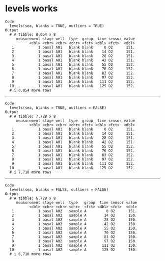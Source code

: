 # levels works

    Code
      levels(sea, blanks = TRUE, outliers = TRUE)
    Output
      # A tibble: 8,064 x 8
         measurement stage well  type  group  time sensor value
               <dbl> <chr> <chr> <chr> <fct> <dbl> <fct>  <dbl>
       1           1 basal A01   blank blank     0 O2      151.
       2           1 basal A01   blank blank    14 O2      151.
       3           1 basal A01   blank blank    28 O2      151.
       4           1 basal A01   blank blank    42 O2      151.
       5           1 basal A01   blank blank    55 O2      152.
       6           1 basal A01   blank blank    70 O2      152.
       7           1 basal A01   blank blank    83 O2      152.
       8           1 basal A01   blank blank    97 O2      152.
       9           1 basal A01   blank blank   111 O2      152.
      10           1 basal A01   blank blank   125 O2      152.
      # i 8,054 more rows

---

    Code
      levels(sea, blanks = TRUE, outliers = FALSE)
    Output
      # A tibble: 7,728 x 8
         measurement stage well  type  group  time sensor value
               <dbl> <chr> <chr> <chr> <fct> <dbl> <fct>  <dbl>
       1           1 basal A01   blank blank     0 O2      151.
       2           1 basal A01   blank blank    14 O2      151.
       3           1 basal A01   blank blank    28 O2      151.
       4           1 basal A01   blank blank    42 O2      151.
       5           1 basal A01   blank blank    55 O2      152.
       6           1 basal A01   blank blank    70 O2      152.
       7           1 basal A01   blank blank    83 O2      152.
       8           1 basal A01   blank blank    97 O2      152.
       9           1 basal A01   blank blank   111 O2      152.
      10           1 basal A01   blank blank   125 O2      152.
      # i 7,718 more rows

---

    Code
      levels(sea, blanks = FALSE, outliers = FALSE)
    Output
      # A tibble: 6,720 x 8
         measurement stage well  type   group  time sensor value
               <dbl> <chr> <chr> <chr>  <fct> <dbl> <fct>  <dbl>
       1           1 basal A02   sample A         0 O2      151.
       2           1 basal A02   sample A        14 O2      150.
       3           1 basal A02   sample A        28 O2      150.
       4           1 basal A02   sample A        42 O2      150.
       5           1 basal A02   sample A        55 O2      150.
       6           1 basal A02   sample A        70 O2      150.
       7           1 basal A02   sample A        83 O2      150.
       8           1 basal A02   sample A        97 O2      150.
       9           1 basal A02   sample A       111 O2      150.
      10           1 basal A02   sample A       125 O2      150.
      # i 6,710 more rows

